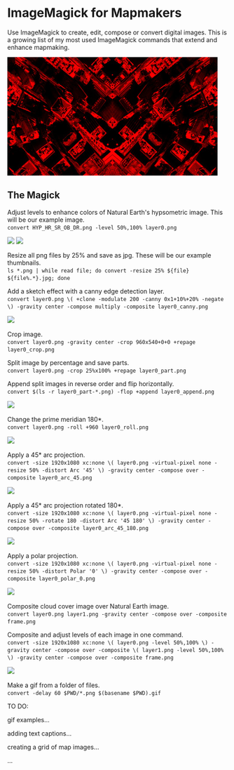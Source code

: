 # ImageMagick for Mapmakers

Use ImageMagick to create, edit, compose or convert digital images. This is a growing list of my most used ImageMagick commands that extend and enhance mapmaking.

<img src="images/newyork.jpg"/>

## The Magick

Adjust levels to enhance colors of Natural Earth's hypsometric image. This will be our example image.  
```convert HYP_HR_SR_OB_DR.png -level 50%,100% layer0.png```

<img src="images/HYP_HR_SR_OB_DR.jpg"/>
<img src="images/layer0.jpg"/>

Resize all png files by 25% and save as jpg. These will be our example thumbnails.  
```ls *.png | while read file; do convert -resize 25% ${file} ${file%.*}.jpg; done```

Add a sketch effect with a canny edge detection layer.  
```convert layer0.png \( +clone -modulate 200 -canny 0x1+10%+20% -negate \) -gravity center -compose multiply -composite layer0_canny.png```

<img src="images/layer0_canny.jpg"/>

Crop image.  
```convert layer0.png -gravity center -crop 960x540+0+0 +repage layer0_crop.png```

Split image by percentage and save parts.  
```convert layer0.png -crop 25%x100% +repage layer0_part.png```

Append split images in reverse order and flip horizontally.  
```convert $(ls -r layer0_part-*.png) -flop +append layer0_append.png```

<img src="images/layer0_append.jpg"/>

Change the prime meridian 180*.  
```convert layer0.png -roll +960 layer0_roll.png```

<img src="images/layer0_roll.jpg"/>

Apply a 45* arc projection.  
```convert -size 1920x1080 xc:none \( layer0.png -virtual-pixel none -resize 50% -distort Arc '45' \) -gravity center -compose over -composite layer0_arc_45.png```

<img src="images/layer0_arc_45.jpg"/>

Apply a 45* arc projection rotated 180*.  
```convert -size 1920x1080 xc:none \( layer0.png -virtual-pixel none -resize 50% -rotate 180 -distort Arc '45 180' \) -gravity center -compose over -composite layer0_arc_45_180.png```

<img src="images/layer0_arc_45_180.jpg"/>

Apply a polar projection.  
```convert -size 1920x1080 xc:none \( layer0.png -virtual-pixel none -resize 50% -distort Polar '0' \) -gravity center -compose over -composite layer0_polar_0.png```

<img src="images/layer0_polar_0.jpg"/>

Composite cloud cover image over Natural Earth image.  
```convert layer0.png layer1.png -gravity center -compose over -composite frame.png```

Composite and adjust levels of each image in one command.  
```convert -size 1920x1080 xc:none \( layer0.png -level 50%,100% \) -gravity center -compose over -composite \( layer1.png -level 50%,100% \) -gravity center -compose over -composite frame.png```

<img src="images/frame.jpg"/>

Make a gif from a folder of files.  
```convert -delay 60 $PWD/*.png $(basename $PWD).gif```

TO DO:

gif examples...

adding text captions...

creating a grid of map images...

...
